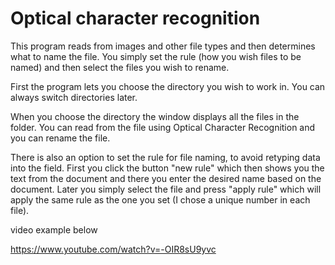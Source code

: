 # Optical character recognition

This program reads from images and other file types and then determines what to name the file.
You simply set the rule (how you wish files to be named) and then select the files you wish to rename.

First the program lets you choose the directory you wish to work in. You can always switch directories later.

When you choose the directory the window displays all the files in the folder. You can read from the file using Optical Character Recognition and you can rename the file.

There is also an option to set the rule for file naming, to avoid retyping data into the field.
First you click the button "new rule" which then shows you the text from the document and there you enter the desired name based on the document.
Later you simply select the file and press "apply rule" which will apply the same rule as the one you set (I chose a unique number in each file). 

video example below

https://www.youtube.com/watch?v=-OIR8sU9yvc
